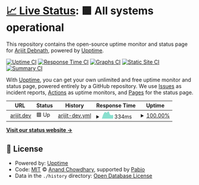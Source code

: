 # [📈 Live Status](https://status.arijit.dev): <!--live status--> **🟩 All systems operational**

This repository contains the open-source uptime monitor and status page for [Arijit Debnath](arijit.dev), powered by [Upptime](https://github.com/upptime/upptime).

[![Uptime CI](https://github.com/arijitdn/statuschecker/workflows/Uptime%20CI/badge.svg)](https://github.com/arijitdn/statuschecker/actions?query=workflow%3A%22Uptime+CI%22)
[![Response Time CI](https://github.com/arijitdn/statuschecker/workflows/Response%20Time%20CI/badge.svg)](https://github.com/arijitdn/statuschecker/actions?query=workflow%3A%22Response+Time+CI%22)
[![Graphs CI](https://github.com/arijitdn/statuschecker/workflows/Graphs%20CI/badge.svg)](https://github.com/arijitdn/statuschecker/actions?query=workflow%3A%22Graphs+CI%22)
[![Static Site CI](https://github.com/arijitdn/statuschecker/workflows/Static%20Site%20CI/badge.svg)](https://github.com/arijitdn/statuschecker/actions?query=workflow%3A%22Static+Site+CI%22)
[![Summary CI](https://github.com/arijitdn/statuschecker/workflows/Summary%20CI/badge.svg)](https://github.com/arijitdn/statuschecker/actions?query=workflow%3A%22Summary+CI%22)

With [Upptime](https://upptime.js.org), you can get your own unlimited and free uptime monitor and status page, powered entirely by a GitHub repository. We use [Issues](https://github.com/arijitdn/statuschecker/issues) as incident reports, [Actions](https://github.com/arijitdn/statuschecker/actions) as uptime monitors, and [Pages](https://status.arijit.dev) for the status page.

<!--start: status pages-->
<!-- This summary is generated by Upptime (https://github.com/upptime/upptime) -->
<!-- Do not edit this manually, your changes will be overwritten -->
<!-- prettier-ignore -->
| URL | Status | History | Response Time | Uptime |
| --- | ------ | ------- | ------------- | ------ |
| <img alt="" src="https://icons.duckduckgo.com/ip3/arijit.dev.ico" height="13"> [arijit.dev](https://arijit.dev) | 🟩 Up | [arijit-dev.yml](https://github.com/arijitdn/statuschecker/commits/HEAD/history/arijit-dev.yml) | <details><summary><img alt="Response time graph" src="./graphs/arijit-dev/response-time-week.png" height="20"> 334ms</summary><br><a href="https://status.arijit.dev/history/arijit-dev"><img alt="Response time 311" src="https://img.shields.io/endpoint?url=https%3A%2F%2Fraw.githubusercontent.com%2Farijitdn%2Fstatuschecker%2FHEAD%2Fapi%2Farijit-dev%2Fresponse-time.json"></a><br><a href="https://status.arijit.dev/history/arijit-dev"><img alt="24-hour response time 299" src="https://img.shields.io/endpoint?url=https%3A%2F%2Fraw.githubusercontent.com%2Farijitdn%2Fstatuschecker%2FHEAD%2Fapi%2Farijit-dev%2Fresponse-time-day.json"></a><br><a href="https://status.arijit.dev/history/arijit-dev"><img alt="7-day response time 334" src="https://img.shields.io/endpoint?url=https%3A%2F%2Fraw.githubusercontent.com%2Farijitdn%2Fstatuschecker%2FHEAD%2Fapi%2Farijit-dev%2Fresponse-time-week.json"></a><br><a href="https://status.arijit.dev/history/arijit-dev"><img alt="30-day response time 345" src="https://img.shields.io/endpoint?url=https%3A%2F%2Fraw.githubusercontent.com%2Farijitdn%2Fstatuschecker%2FHEAD%2Fapi%2Farijit-dev%2Fresponse-time-month.json"></a><br><a href="https://status.arijit.dev/history/arijit-dev"><img alt="1-year response time 311" src="https://img.shields.io/endpoint?url=https%3A%2F%2Fraw.githubusercontent.com%2Farijitdn%2Fstatuschecker%2FHEAD%2Fapi%2Farijit-dev%2Fresponse-time-year.json"></a></details> | <details><summary><a href="https://status.arijit.dev/history/arijit-dev">100.00%</a></summary><a href="https://status.arijit.dev/history/arijit-dev"><img alt="All-time uptime 100.00%" src="https://img.shields.io/endpoint?url=https%3A%2F%2Fraw.githubusercontent.com%2Farijitdn%2Fstatuschecker%2FHEAD%2Fapi%2Farijit-dev%2Fuptime.json"></a><br><a href="https://status.arijit.dev/history/arijit-dev"><img alt="24-hour uptime 100.00%" src="https://img.shields.io/endpoint?url=https%3A%2F%2Fraw.githubusercontent.com%2Farijitdn%2Fstatuschecker%2FHEAD%2Fapi%2Farijit-dev%2Fuptime-day.json"></a><br><a href="https://status.arijit.dev/history/arijit-dev"><img alt="7-day uptime 100.00%" src="https://img.shields.io/endpoint?url=https%3A%2F%2Fraw.githubusercontent.com%2Farijitdn%2Fstatuschecker%2FHEAD%2Fapi%2Farijit-dev%2Fuptime-week.json"></a><br><a href="https://status.arijit.dev/history/arijit-dev"><img alt="30-day uptime 100.00%" src="https://img.shields.io/endpoint?url=https%3A%2F%2Fraw.githubusercontent.com%2Farijitdn%2Fstatuschecker%2FHEAD%2Fapi%2Farijit-dev%2Fuptime-month.json"></a><br><a href="https://status.arijit.dev/history/arijit-dev"><img alt="1-year uptime 100.00%" src="https://img.shields.io/endpoint?url=https%3A%2F%2Fraw.githubusercontent.com%2Farijitdn%2Fstatuschecker%2FHEAD%2Fapi%2Farijit-dev%2Fuptime-year.json"></a></details>

<!--end: status pages-->

[**Visit our status website →**](https://status.arijit.dev)

## 📄 License

- Powered by: [Upptime](https://github.com/upptime/upptime)
- Code: [MIT](./LICENSE) © [Anand Chowdhary](https://anandchowdhary.com), supported by [Pabio](https://pabio.com)
- Data in the `./history` directory: [Open Database License](https://opendatacommons.org/licenses/odbl/1-0/)
